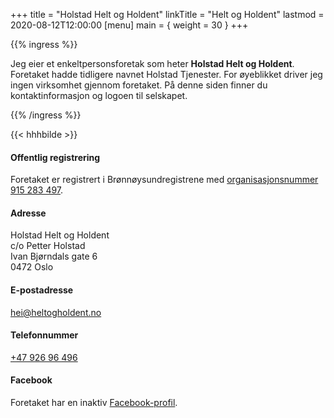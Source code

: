 +++
title = "Holstad Helt og Holdent"
linkTitle = "Helt og Holdent"
lastmod = 2020-08-12T12:00:00
[menu]
main = { weight = 30 }
+++

{{% ingress %}}

Jeg eier et enkeltpersonsforetak som heter **Holstad Helt og Holdent**. Foretaket hadde tidligere
navnet Holstad Tjenester. For øyeblikket driver jeg ingen virksomhet gjennom foretaket. På denne
siden finner du kontaktinformasjon og logoen til selskapet.

{{% /ingress %}}

{{< hhhbilde >}}

#### Offentlig registrering

Foretaket er registrert i Brønnøysundregistrene med [organisasjonsnummer 915&nbsp;283&nbsp;497](https://w2.brreg.no/enhet/sok/detalj.jsp?orgnr=915283497).

#### Adresse

Holstad Helt og Holdent  
c/o Petter Holstad  
Ivan Bjørndals gate 6  
0472 Oslo

#### E-postadresse

[hei@heltogholdent.no](mailto:hei@heltogholdent.no)

#### Telefonnummer

[+47&nbsp;926&nbsp;96&nbsp;496](tel:+4792696496)

#### Facebook

Foretaket har en inaktiv [Facebook-profil][facebook].

[facebook]: https://www.facebook.com/holstadheltogholdent/
